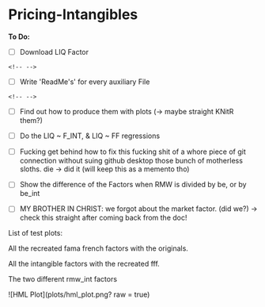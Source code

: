 # Pricing-Intangibles

**To Do:**

-   [ ] Download LIQ Factor

```{=html}
<!-- -->
```
-   [ ] Write 'ReadMe's' for every auxiliary File

```{=html}
<!-- -->
```
-   [ ] Find out how to produce them with plots (-\> maybe straight KNitR them?)

-   [ ] Do the LIQ \~ F_INT, & LIQ \~ FF regressions

-   [ ] Fucking get behind how to fix this fucking shit of a whore piece of git connection without suing github desktop those bunch of motherless sloths. die -\> did it (will keep this as a memento tho)

-   [ ] Show the difference of the Factors when RMW is divided by be, or by be_int

-   [ ] MY BROTHER IN CHRIST: we forgot about the market factor. (did we?) -\> check this straight after coming back from the doc!

List of test plots:

All the recreated fama french factors with the originals.

All the intangible factors with the recreated fff.

The two different rmw_int factors

\![HML Plot](plots/hml_plot.png? raw = true)
